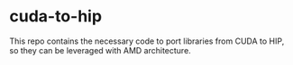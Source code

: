 # cuda-to-hip

This repo contains the necessary code to port libraries from CUDA to HIP, so they can be leveraged with AMD architecture.

